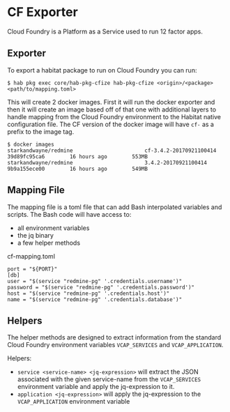 # CF Exporter

Cloud Foundry is a Platform as a Service used to run 12 factor apps.

## Exporter
To export a habitat package to run on Cloud Foundry you can run:
```
$ hab pkg exec core/hab-pkg-cfize hab-pkg-cfize <origin>/<package> <path/to/mapping.toml>
```

This will create 2 docker images. First it will run the docker exporter and then it will create an image based off of that one with additional layers to handle mapping from the Cloud Foundry environment to the Habitat native configuration file. The CF version of the docker image will have `cf-` as a prefix to the image tag.

```
$ docker images
starkandwayne/redmine                       cf-3.4.2-20170921100414     39d89fc95ca6        16 hours ago        553MB
starkandwayne/redmine                       3.4.2-20170921100414        9b9a155ece00        16 hours ago        549MB
```

## Mapping File
The mapping file is a toml file that can add Bash interpolated variables and scripts. The Bash code will have access to:
- all environment variables
- the jq binary
- a few helper methods

cf-mapping.toml
```
port = "${PORT}"
[db]
user = "$(service "redmine-pg" '.credentials.username')"
password = "$(service "redmine-pg" '.credentials.password')"
host = "$(service "redmine-pg" '.credentials.host')"
name = "$(service "redmine-pg" '.credentials.database')"
```

## Helpers

The helper methods are designed to extract information from the standard Cloud Foundry environment variables `VCAP_SERVICES` and `VCAP_APPLICATION`.

Helpers:
- `service <service-name> <jq-expression>` will extract the JSON associated with the given service-name from the `VCAP_SERVICES` environment variable and apply the jq-expression to it.
- `application <jq-expression>` will apply the jq-expression to the `VCAP_APPLICATION` environment variable
